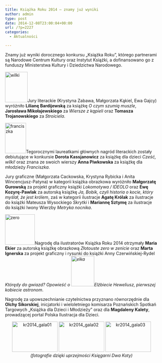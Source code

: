 ```yaml
---
title: Książka Roku 2014 – znamy już wyniki
author: admin
type: post
date: 2014-12-08T23:00:04+00:00
url: /?p=2227
categories:
  - Aktualności

---
```

Znamy już wyniki dorocznego konkursu „Książka Roku”, którego partnerami są Narodowe Centrum Kultury oraz Instytut Książki, a dofinansowano go z funduszy Ministerstwa Kultury i Dziedzictwa Narodowego.

<!--more-->

<a href="http://www.ibby.pl/wp-content/uploads/2014/12/wilki.jpg" rel="lightbox[2227]"><img class="alignleft wp-image-2229 size-thumbnail" src="http://www.ibby.pl/wp-content/uploads/2014/12/wilki-74x100.jpg" alt="wilki" width="74" height="100" srcset="http://www.ibby.pl/wp-content/uploads/2014/12/wilki-74x100.jpg 74w, http://www.ibby.pl/wp-content/uploads/2014/12/wilki-148x200.jpg 148w, http://www.ibby.pl/wp-content/uploads/2014/12/wilki-445x600.jpg 445w, http://www.ibby.pl/wp-content/uploads/2014/12/wilki.jpg 594w" sizes="(max-width: 74px) 100vw, 74px" /></a>Jury literackie (Krystyna Zabawa, Małgorzata Kąkiel, Ewa Gajcy) wyróżniło **Lilianę Bardijewską** za książkę _O czym szumią muszle_, **Jarosława Mikołajewskiego** za _Wiersze z kąpieli_ oraz **Tomasza Trojanowskiego** za _Stroiciela_.

<a href="http://www.ibby.pl/wp-content/uploads/2014/12/franciszka.jpg" rel="lightbox[2227]"><img class="alignright size-thumbnail wp-image-2230" src="http://www.ibby.pl/wp-content/uploads/2014/12/franciszka-69x100.jpg" alt="franciszka" width="69" height="100" srcset="http://www.ibby.pl/wp-content/uploads/2014/12/franciszka-69x100.jpg 69w, http://www.ibby.pl/wp-content/uploads/2014/12/franciszka-138x200.jpg 138w, http://www.ibby.pl/wp-content/uploads/2014/12/franciszka-414x600.jpg 414w, http://www.ibby.pl/wp-content/uploads/2014/12/franciszka.jpg 484w" sizes="(max-width: 69px) 100vw, 69px" /></a>Tegorocznymi laureatkami głównych nagród literackich zostały debiutujące w konkursie **Dorota Kassjanowicz** za książkę dla dzieci _Cześć, wilki!_ oraz znana ze swoich wierszy **Anna Piwkowska** za książkę dla młodzieży _Franciszka_.

Jury graficzne (Małgorzata Cackowska, Krystyna Rybicka i Anita Wincencjusz-Patyna) w kategorii książka obrazkowa wyróżniło **Małgorzatę Gurowską** za projekt graficzny książki _Lokomotywa / IDEOLO_ oraz **Ewę Kozyrę-Pawlak** za autorską książkę _Ja, Bobik, czyli historia o kocie, który myślał, że jest królem_, zaś w kategorii ilustracje **Agatę Królak** za ilustracje do książki Mateusza Wysockiego _Skrytki_ i **Mariannę Sztymę** za ilustracje do książki Iwony Wierzby _Metryka nocnika_.

<a href="http://www.ibby.pl/wp-content/uploads/2014/12/zero.jpg" rel="lightbox[2227]"><img class="alignleft size-thumbnail wp-image-2231" src="http://www.ibby.pl/wp-content/uploads/2014/12/zero-98x100.jpg" alt="zero" width="98" height="100" srcset="http://www.ibby.pl/wp-content/uploads/2014/12/zero-98x100.jpg 98w, http://www.ibby.pl/wp-content/uploads/2014/12/zero-196x200.jpg 196w, http://www.ibby.pl/wp-content/uploads/2014/12/zero-588x600.jpg 588w, http://www.ibby.pl/wp-content/uploads/2014/12/zero.jpg 600w" sizes="(max-width: 98px) 100vw, 98px" /></a>Nagrodę dla ilustratorów Książka Roku 2014 otrzymały **Maria Ekier** za autorską książkę obrazkową _Złotouste zero w zenicie_ oraz **Marta Ignerska** za projekt graficzny i rysunki do książki Anny Czerwińskiej-Rydel _Którędy do gwiazd? Opowieść o <a href="http://www.ibby.pl/wp-content/uploads/2014/12/elka.jpg" rel="lightbox[2227]"><img class="alignright size-thumbnail wp-image-2232" src="http://www.ibby.pl/wp-content/uploads/2014/12/elka-76x100.jpg" alt="elka" width="76" height="100" srcset="http://www.ibby.pl/wp-content/uploads/2014/12/elka-76x100.jpg 76w, http://www.ibby.pl/wp-content/uploads/2014/12/elka-152x200.jpg 152w, http://www.ibby.pl/wp-content/uploads/2014/12/elka-457x600.jpg 457w, http://www.ibby.pl/wp-content/uploads/2014/12/elka.jpg 464w" sizes="(max-width: 76px) 100vw, 76px" /></a>Elżbiecie Heweliusz, pierwszej kobiecie astronom_.

Nagrodę za upowszechnianie czytelnictwa przyznano równorzędnie dla **Olchy Sikorskiej**, inicjatorki i wieloletniego komisarza Poznańskich Spotkań Targowych &#8222;Książka dla Dzieci i Młodzieży&#8221; oraz dla **Magdaleny Kalety**, prowadzącej portal Polska Ilustracja dla Dzieci.

<p style="text-align: center;">
  <a href="http://www.ibby.pl/wp-content/uploads/2014/12/kr2014_gala01.jpg" rel="lightbox[2227]"><img class="alignnone size-thumbnail wp-image-2330" src="http://www.ibby.pl/wp-content/uploads/2014/12/kr2014_gala01-150x100.jpg" alt="kr2014_gala01" width="150" height="100" srcset="http://www.ibby.pl/wp-content/uploads/2014/12/kr2014_gala01-150x100.jpg 150w, http://www.ibby.pl/wp-content/uploads/2014/12/kr2014_gala01-300x200.jpg 300w, http://www.ibby.pl/wp-content/uploads/2014/12/kr2014_gala01.jpg 800w" sizes="(max-width: 150px) 100vw, 150px" /></a> <a href="http://www.ibby.pl/wp-content/uploads/2014/12/kr2014_gala02.jpg" rel="lightbox[2227]"><img class="alignnone size-thumbnail wp-image-2331" src="http://www.ibby.pl/wp-content/uploads/2014/12/kr2014_gala02-150x100.jpg" alt="kr2014_gala02" width="150" height="100" srcset="http://www.ibby.pl/wp-content/uploads/2014/12/kr2014_gala02-150x100.jpg 150w, http://www.ibby.pl/wp-content/uploads/2014/12/kr2014_gala02-300x200.jpg 300w, http://www.ibby.pl/wp-content/uploads/2014/12/kr2014_gala02.jpg 800w" sizes="(max-width: 150px) 100vw, 150px" /></a> <a href="http://www.ibby.pl/wp-content/uploads/2014/12/kr2014_gala03.jpg" rel="lightbox[2227]"><img class="alignnone size-thumbnail wp-image-2332" src="http://www.ibby.pl/wp-content/uploads/2014/12/kr2014_gala03-150x100.jpg" alt="kr2014_gala03" width="150" height="100" srcset="http://www.ibby.pl/wp-content/uploads/2014/12/kr2014_gala03-150x100.jpg 150w, http://www.ibby.pl/wp-content/uploads/2014/12/kr2014_gala03-300x200.jpg 300w, http://www.ibby.pl/wp-content/uploads/2014/12/kr2014_gala03.jpg 800w" sizes="(max-width: 150px) 100vw, 150px" /></a><br /> <em>(fotografie dzięki uprzejmości Księgarni Dwa Koty)</em>
</p>